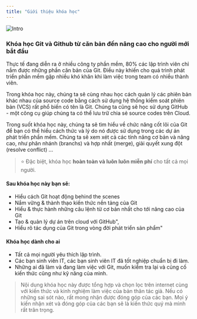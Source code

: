```yaml
---
title: "Giới thiệu khóa học"
---
```


![Intro](/static/images/courses/learn-git/cover.png)


### Khóa học Git và Github từ căn bản đến nâng cao cho người mới bắt đầu

Thực tế đang diễn ra ở nhiều công ty phần mềm, 80% các lập trình viên chỉ nắm được những phần căn bản của Git. Điều này khiến cho quá trình phát triển phần mềm gặp nhiều khó khăn khi làm việc trong team có nhiều thành viên.

Trong khóa học này, chúng ta sẽ cùng nhau học cách quản lý các phiên bản khác nhau của source code bằng cách sử dụng hệ thống kiểm soát phiên bản (VCS) rất phổ biến có tên là Git. Chúng ta cũng sẽ học sử dụng GitHub - một công cụ giúp chúng ta có thể lưu trữ chia sẻ source codes trên Cloud.

Trong suốt khóa học này, chúng ta sẽ tìm hiểu về chức năng cốt lõi của Git để bạn có thể hiểu cách thức và lý do nó được sử dụng trong các dự án phát triển phần mềm. Chúng ta sẽ xem xét cả các tính năng cơ bản và nâng cao, như phân nhánh (branchs) và hợp nhất (merge), giải quyết xung đột (resolve conflict) ...

> ⭐ Đặc biệt, khóa học **hoàn toàn và luôn luôn miễn phí** cho tất cả mọi người.

#### Sau khóa học này bạn sẽ:

- Hiểu cách Git hoạt động behind the scenes
- Nắm vững & thành thạo kiến thức nền tảng của Git
- Hiểu & thực hành những câu lệnh từ cơ bản nhất cho tới nâng cao của Git
- Tạo & quản lý dự án trên cloud với GitHub",
- Hiểu rõ tác dụng của Git trong vòng đời phát triển sản phẩm"

#### Khóa học dành cho ai

- Tất cả mọi người yêu thích lập trình.
- Các bạn sinh viên IT, các bạn sinh viên IT đã tốt nghiệp chuẩn bị đi làm.
- Những ai đã làm và đang làm việc với Git, muốn kiểm tra lại và củng cố kiến thức cũng như kỹ năng của mình.

> Nội dung khóa học này được tổng hợp và chọn lọc trên internet cùng với kiến thức và kinh nghiệm làm việc của bản thân tác giả. Nếu có những sai sót nào, rất mong nhận được đóng góp của các bạn.  Mọi ý kiến nhận xét và đóng góp của các bạn sẽ là kiến thức quý mà mình rất trân trọng.